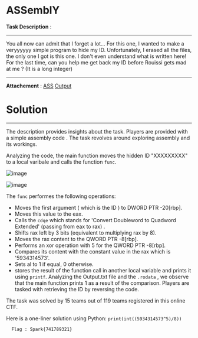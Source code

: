# ASSemblY

**Task Description** :  
____________________________________________________________________________________________________________

You all now can admit that I forget a lot... For this one, I wanted to make a veryyyyyy simple program to hide my ID.  Unfortunately, I erased all the files, the only one I got is this one. I don't even understand what is written here! For the last time, can you help me get back my ID before Rouissi gets mad at me ? (It is a long integer)

____________________________________________________________________________________________________________

**Attachement** : 
[ASS](/Files/ASS.s) 
[Output](/Files/output.txt)

# Solution 
____________________________________________________________________________________________________________
The description provides insights about the task. Players are provided with a simple assembly code . The task revolves around exploring assembly and its workings.

Analyzing the code, the main function moves the hidden ID "XXXXXXXXX" to a local varibale and calls the function ``func``.

![image](https://github.com/Garroura/Writeups/assets/164345052/651ec674-64e5-4b48-a891-d016cbe127ee)

![image](https://github.com/Garroura/Writeups/assets/164345052/601202a2-a6e4-4d95-aaab-322a0b407341)

The ``func`` performes the following operations:
* Moves the first argument ( which is the ID ) to DWORD PTR -20[rbp].
* Moves this value to the eax.
* Calls the ``cdqe`` which  stands for 'Convert Doubleword to Quadword Extended' (passing from eax to rax) .
* Shifts rax left by 3 bits (equivalent to multiplying rax by 8).
* Moves the rax content to the QWORD PTR -8[rbp].
* Performs an xor operation with 5 for the QWORD PTR -8[rbp].
* Compares its content with the constant value in the rax which is '5934314573'.
* Sets al to 1 if equal, 0 otherwise.
* stores the result of the function call in another local variable and prints it using ``printf``.
Analyzing the Output.txt file and the ``.rodata`` , we observe that the main function prints 1 as a result of the comparison. Players are tasked with retrieving the ID by reversing the code.

The task was solved by 15 teams out of 119 teams registered in this online CTF.

Here is a one-liner solution using Python:
``print(int((5934314573^5)/8))``

      Flag : Spark{741789321}




